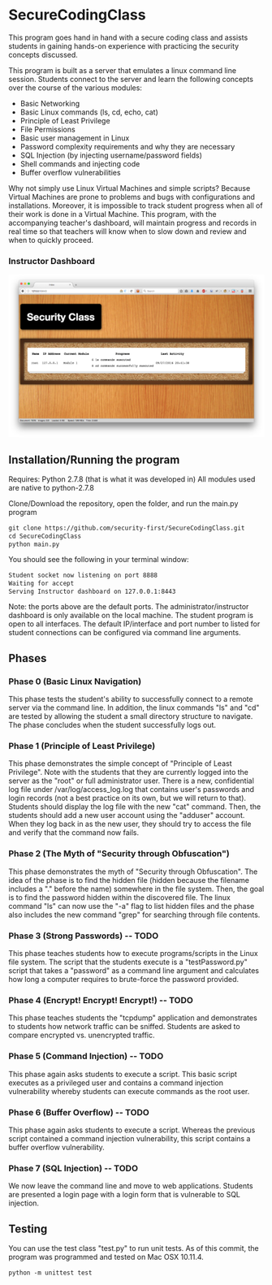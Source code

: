 # SecureCodingClass
This program goes hand in hand with a secure coding class and assists students in gaining hands-on experience with practicing the security concepts discussed.

This program is built as a server that emulates a linux command line session. Students connect to the server and learn the following concepts over the course of the various modules:
- Basic Networking
- Basic Linux commands (ls, cd, echo, cat)
- Principle of Least Privilege
- File Permissions
- Basic user management in Linux
- Password complexity requirements and why they are necessary
- SQL Injection (by injecting username/password fields)
- Shell commands and injecting code
- Buffer overflow vulnerabilities

Why not simply use Linux Virtual Machines and simple scripts?
Because Virtual Machines are prone to problems and bugs with configurations and installations. Moreover, it is impossible to track student progress when all of their work is done in a Virtual Machine. This program, with the accompanying teacher's dashboard, will maintain progress and records in real time so that teachers will know when to slow down and review and when to quickly proceed.

### Instructor Dashboard
![Alt text](img/Instructor-Dashboard.png?raw=true "Instructor Dashboard")

## Installation/Running the program
Requires: Python 2.7.8 (that is what it was developed in)
All modules used are native to python-2.7.8

Clone/Download the repository, open the folder, and run the main.py program
```
git clone https://github.com/security-first/SecureCodingClass.git
cd SecureCodingClass
python main.py
```

You should see the following in your terminal window:
```
Student socket now listening on port 8888
Waiting for accept
Serving Instructor dashboard on 127.0.0.1:8443
```
Note: the ports above are the default ports. The administrator/instructor dashboard is only available on the local machine. The student program is open to all interfaces. The default IP/interface and port number to listed for student connections can be configured via command line arguments.

## Phases
### Phase 0 (Basic Linux Navigation)
This phase tests the student's ability to successfully connect to a remote server via the command line. In addition, the linux commands "ls" and "cd" are tested by allowing the student a small directory structure to navigate. The phase concludes when the student successfully logs out.

### Phase 1 (Principle of Least Privilege)
This phase demonstrates the simple concept of "Principle of Least Privilege". Note with the students that they are currently logged into the server as the "root" or full administrator user. There is a new, confidential log file under /var/log/access_log.log that contains user's passwords and login records (not a best practice on its own, but we will return to that).  Students should display the log file with the new "cat" command. Then, the students should add a new user account using the "adduser" account. When they log back in as the new user, they should try to access the file and verify that the command now fails.

### Phase 2 (The Myth of "Security through Obfuscation")
This phase demonstrates the myth of "Security through Obfuscation". The idea of the phase is to find the hidden file (hidden because the filename includes a "." before the name) somewhere in the file system. Then, the goal is to find the password hidden within the discovered file. The linux command "ls" can now use the "-a" flag to list hidden files and the phase also includes the new command "grep" for searching through file contents.

### Phase 3 (Strong Passwords) -- TODO
This phase teaches students how to execute programs/scripts in the Linux file system. The script that the students execute is a "testPassword.py" script that takes a "password" as a command line argument and calculates how long a computer requires to brute-force the password provided.

### Phase 4 (Encrypt! Encrypt! Encrypt!) -- TODO
This phase teaches students the "tcpdump" application and demonstrates to students how network traffic can be sniffed. Students are asked to compare encrypted vs. unencrypted traffic.

### Phase 5 (Command Injection) -- TODO
This phase again asks students to execute a script. This basic script executes as a privileged user and contains a command injection vulnerability whereby students can execute commands as the root user.

### Phase 6 (Buffer Overflow) -- TODO
This phase again asks students to execute a script. Whereas the previous script contained a command injection vulnerability, this script contains a buffer overflow vulnerability.

### Phase 7 (SQL Injection) -- TODO
We now leave the command line and move to web applications. Students are presented a login page with a login form that is vulnerable to SQL injection.

## Testing
You can use the test class "test.py" to run unit tests. As of this commit, the program was programmed and tested on Mac OSX 10.11.4.
```
python -m unittest test
```
